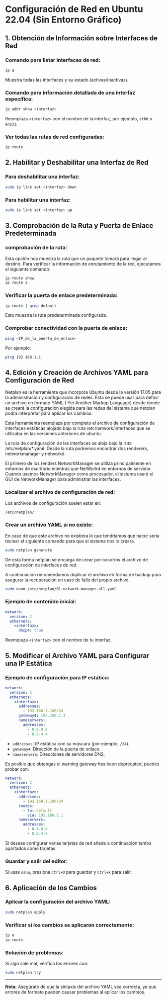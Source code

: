 
# Configuración de Red en Ubuntu 22.04 (Sin Entorno Gráfico)

## 1. Obtención de Información sobre Interfaces de Red
### Comando para listar interfaces de red:
```bash
ip a
```
Muestra todas las interfaces y su estado (activas/inactivas).

### Comando para información detallada de una interfaz específica:
```bash
ip addr show <interfaz>
```
Reemplaza `<interfaz>` con el nombre de la interfaz, por ejemplo, `eth0` o `ens33`.

### Ver todas las rutas de red configuradas:
```bash
ip route
```

## 2. Habilitar y Deshabilitar una Interfaz de Red
### Para deshabilitar una interfaz:
```bash
sudo ip link set <interfaz> down
```
### Para habilitar una interfaz:
```bash
sudo ip link set <interfaz> up
```
## 3. Comprobación de la Ruta y Puerta de Enlace Predeterminada
### comprobación de la ruta:
Esta opción nos muestra la ruta que un paquete tomará para llegar al destino. Para verificar la información de enrutamiento de la red, ejecutamos el siguiente comando:
```bash
ip route show
ip route s
```
### Verificar la puerta de enlace predeterminada:
```bash
ip route | grep default
```
Esto muestra la ruta predeterminada configurada.

### Comprobar conectividad con la puerta de enlace:
```bash
ping <IP_de_la_puerta_de_enlace>
```
Por ejemplo:
```bash
ping 192.168.1.1
```

## 4. Edición y Creación de Archivos YAML para Configuración de Red
Netplan es la herramienta que incorpora Ubuntu desde la versión 17.05 para la administración y configuración de redes. Ésta se puede usar para definir un archivo en formato YAML ( Yet Another
Markup Language) desde donde se creará la configuración elegida para las redes del sistema que netplan podrá interpretar para aplicar los cambios.

Esta herramienta reemplaza por completo el archivo de configuración de interfaces estáticas alojado bajo la ruta /etc/network/interfaces que se utilizaba en las versiones anteriores de
ubuntu.

La ruta de configuración de las interfaces se aloja bajo la ruta /etc/netplan/*.yaml. Desde la ruta podremos encontrar dos renderers, networkmanager y networkd.

El primero de los renders NetworkManager se utiliza principalmente en entornos de escritorio mientras que NetWorkd en entornos de servidor. Cuando usemos NetworkManager como procesador, el sistema usará el GUI de NetworkManager para administrar las interfaces.

### Localizar el archivo de configuración de red:
Los archivos de configuración suelen estar en:
```bash
/etc/netplan/
```

### Crear un archivo YAML si no existe:
En caso de que este archivo no existiera lo que tendríamos que hacer sería teclear el siguiente comando para que el sistema nos lo creara.
```bash
sudo netplan generate
```
De esta forma netplan se encarga de crear por nosotros el archivo de configuración de interfaces de red.

A continuación recomendamos duplicar el archivo en forma de backup para asegurar la
recuperación en caso de fallo del propio archivo.
```bash
sudo nano /etc/netplan/01-network-manager-all.yaml
```

### Ejemplo de contenido inicial:
```yaml
network:
  version: 2
  ethernets:
    <interfaz>:
      dhcp4: true
```
Reemplaza `<interfaz>` con el nombre de tu interfaz.

## 5. Modificar el Archivo YAML para Configurar una IP Estática
### Ejemplo de configuración para IP estática:
```yaml
network:
  version: 2
  ethernets:
    <interfaz>:
      addresses:
        - 192.168.1.100/24
      gateway4: 192.168.1.1
      nameservers:
        addresses:
          - 8.8.8.8
          - 8.8.4.4
```
- `addresses`: IP estática con su máscara (por ejemplo, `/24`).
- `gateway4`: Dirección de la puerta de enlace.
- `nameservers`: Direcciones de servidores DNS.

Es posible que obtengas el warning gateway has been deprecated, puedes probar con:
```yaml
network:
  version: 2
  ethernets:
    <interfaz>:
      addresses:
        - 192.168.1.100/24
      routes:
        - to: default
          via: 192.168.1.1
      nameservers:
        addresses:
          - 8.8.8.8
          - 8.8.4.4
```
Si deseas configurar varias tarjetas de red añade a continuación tantos apartados <interfaz> como tarjetas
### Guardar y salir del editor:
Si usas `nano`, presiona `Ctrl+O` para guardar y `Ctrl+X` para salir.

## 6. Aplicación de los Cambios
### Aplicar la configuración del archivo YAML:
```bash
sudo netplan apply
```

### Verificar si los cambios se aplicaron correctamente:
```bash
ip a
ip route
```

### Solución de problemas:
Si algo sale mal, verifica los errores con:
```bash
sudo netplan try
```

---
**Nota:** Asegúrate de que la sintaxis del archivo YAML sea correcta, ya que errores de formato pueden causar problemas al aplicar los cambios.
